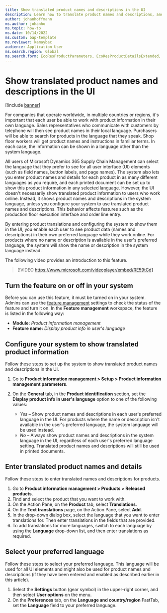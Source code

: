 ```yaml
---
title: Show translated product names and descriptions in the UI
description: Learn how to translate product names and descriptions, and how to set up the UI to show product information in each user's preferred language.
author: johanhoffmann
ms.author: johanho
ms.topic: how-to
ms.date: 10/14/2022
ms.custom: bap-template
ms.reviewer: kamaybac
audience: Application User
ms.search.region: Global
ms.search.form: EcoResProductParameters, EcoResProductDetailsExtended, SysTranslationDetail, SysUserSetup
---
```


# Show translated product names and descriptions in the UI

[!include [banner](../includes/banner.md)]

For companies that operate worldwide, in multiple countries or regions, it's important that each user be able to work with product information in their own language. Sales representatives who communicate with customers by telephone will then see product names in their local language. Purchasers will be able to search for products in the language that they speak. Shop floor workers will get product names and instructions in familiar terms. In each case, the information can be shown in a language other than the system language.

All users of Microsoft Dynamics 365 Supply Chain Management can select the language that they prefer to see for all user interface (UI) elements (such as field names, button labels, and page names). The system also lets you enter product names and details for each product in as many different languages as you require, and each printed document can be set up to show this product information in any selected language. However, the UI doesn't necessarily show translated product information to users who work online. Instead, it shows product names and descriptions in the system language, unless you configure your system to use translated product names and descriptions. This behavior affects features such as the production floor execution interface and order line entry.

By entering product translations and configuring the system to show them in the UI, you enable each user to see product data (names and descriptions) in their own preferred language while they work online. For products where no name or description is available in the user's preferred language, the system will show the name or description in the system language instead.

The following video provides an introduction to this feature.

> [!VIDEO https://www.microsoft.com/videoplayer/embed/RE59tCd]

## Turn the feature on or off in your system

Before you can use this feature, it must be turned on in your system. Admins can use the [feature management](../../fin-ops-core/fin-ops/get-started/feature-management/feature-management-overview.md) settings to check the status of the feature and turn it on. In the **Feature management** workspace, the feature is listed in the following way:

- **Module:** *Product information management*
- **Feature name:** *Display product info in user's language*

## Configure your system to show translated product information

Follow these steps to set up the system to show translated product names and descriptions in the UI.

1. Go to **Product information management \> Setup \> Product information management parameters**.
1. On the **General** tab, in the **Product identification** section, set the **Display product info in user's language** option to one of the following values:

    - *Yes* – Show product names and descriptions in each user's preferred language in the UI. For products where the name or description isn't available in the user's preferred language, the system language will be used instead.
    - *No* – Always show product names and descriptions in the system language in the UI, regardless of each user's preferred language setting. Translated product names and descriptions will still be used in printed documents.

## Enter translated product names and details

Follow these steps to enter translated names and descriptions for products.

1. Go to **Product information management \> Products \> Released products**.
1. Find and select the product that you want to work with.
1. On the Action Pane, on the **Product** tab, select **Translations**.
1. On the **Text translations** page, on the Action Pane, select **Add**.
1. In the drop-down dialog box, select the language that you want to enter translations for. Then enter translations in the fields that are provided.
1. To add translations for more languages, switch to each language by using the **Language** drop-down list, and then enter translations as required.

## Select your preferred language

Follow these steps to select your preferred language. This language will be used for all UI elements and might also be used for product names and descriptions (if they have been entered and enabled as described earlier in this article).

1. Select the **Settings** button (gear symbol) in the upper-right corner, and then select **User options** on the menu.
1. On the **Preferences** tab, on the **Language and country/region** FastTab, set the **Language** field to your preferred language.
